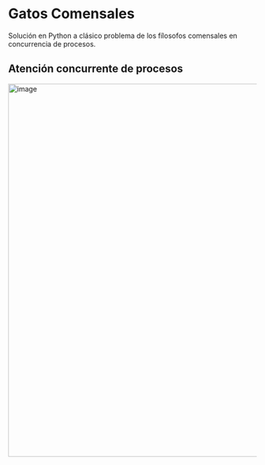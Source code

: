 # Gatos Comensales

Solución en Python a clásico problema de los fílosofos comensales en concurrencia de procesos.

## Atención concurrente de procesos
<img width="800" height="756" alt="image" src="https://github.com/user-attachments/assets/11f4159e-5b58-4871-9ae7-3772c3b8cbda" />
